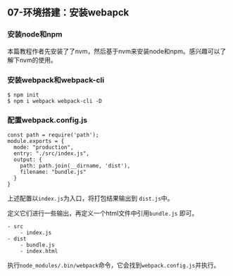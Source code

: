 ## 07-环境搭建：安装webapck



### 安装node和npm

本篇教程作者先安装了了nvm，然后基于nvm来安装node和npm。感兴趣可以了解下nvm的使用。

### 安装webpack和webpack-cli

```
$ npm init
$ npm i webpack webpack-cli -D
```

### 配置webpack.config.js



```
const path = require('path');
module.exports = {
  mode: "production",
  entry: "./src/index.js",
  output: {
    path: path.join(__dirname, 'dist'),
    filename: "bundle.js"
  }
}
```

上述配置以`index.js`为入口，将打包结果输出到 `dist.js`中。

定义它们进行一些输出，再定义一个html文件中引用`bundle.js` 即可。

```
- src
	- index.js
- dist
	- bundle.js
	- index.html
```

执行`node_modules/.bin/webpack`命令，它会找到`webpack.config.js`并执行。



